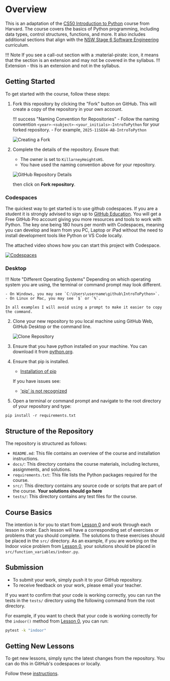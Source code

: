 # Overview

This is an adaptation of the [CS50 Introduction to Python](https://cs50.harvard.edu/python/2022/) course from Harvard. The course covers the basics of Python programming, including data types, control structures, functions, and more. It also includes additional sections that align with the [NSW Stage 6 Software Engineering](https://curriculum.nsw.edu.au/learning-areas/tas/software-engineering-11-12-2022/overview) curriculum.

!!! Note
    If you see a call-out section with a :material-pirate: icon, it means that the section is an extension and may not be covered in the syllabus.
    !!! Extension
        - this is an extension and not in the syllabus.

## Getting Started

To get started with the course, follow these steps:

1. Fork this repository by clicking the "Fork" button on GitHub. This will create a copy of the repository in your own account.


    !!! success "Naming Convention for Repositories"
        - Follow the naming convention `<year>-<subject>-<your_initials>-IntroToPython` for your forked repository.
        - For example, `2025-11SEO4-AB-IntroToPython`

    ![Creating a Fork](./images/creating_a_fork.png)

2. Complete the details of the repository. Ensure that:
    - The owner is set to `KillarneyHeightsHS`.
    - You have used the naming convention above for your repository.

    ![GitHub Repository Details](./images/fork_the_repo.png)

    then click on **Fork repository**.

### Codespaces
The quickest way to get started is to use github codespaces. If you are a student it is strongly advised to sign up to [GitHub Education](https://education.github.com/discount_requests/application?type=student). You will get a Free GitHub Pro account giving you more resources and tools to work with Python. The key one being 180 hours per month with Codespaces, meaning you can develop and learn from you PC, Laptop or iPad without the need to install development tools like Python or VS Code locally.

The attached video shows how you can start this project with Codespace.

[![Codespaces](./images/codespaces.png)](https://youtu.be/RFZ22h48v30)

### Desktop

!!! Note "Different Operating Systems"
    Depending on which operating system you are using, the terminal or command prompt may look different.

    - On Windows, you may see `C:\Users\username\github\IntroToPython>`.
    - On Linux or Mac, you may see `$` or `%`.

    In all examples I will avoid using a prompt to make it easier to copy the command.


2. Clone your new repository to you local machine using GitHub Web, GitHub Desktop or the command line.

    ![Clone Repository](./images/open_with_desktop.png)

3. Ensure that you have python installed on your machine. You can download it from [python.org](https://www.python.org/downloads/).

4. Ensure that pip is installed.
    - [Installation of pip](https://pip.pypa.io/en/stable/installation/)
    
    If you have issues see: 
    
    - ['pip' is not recognized](https://builtin.com/software-engineering-perspectives/pip-command-not-found)

4. Open a terminal or command prompt and navigate to the root directory of your repository and type:

```
pip install -r requirements.txt
```

## Structure of the Repository

The repository is structured as follows:

- `README.md`: This file contains an overview of the course and installation instructions.
- `docs/`: This directory contains the course materials, including lectures, assignments, and solutions.
- `requirements.txt`: This file lists the Python packages required for the course.
- `src/`: This directory contains any source code or scripts that are part of the course. **Your solutions should go here**
- `tests/`: This directory contains any test files for the course.

## Course Basics

The intention is for you to start from [Lesson 0](./0.%20Functions_Variables/index.md) and work through each lesson in order. Each lesson will have a corresponding set of exercises or problems that you should complete. The solutions to these exercises should be placed in the `src/` directory. As an example, if you are working on the Indoor voice problem from [Lesson 0](./0.%20Functions_Variables/Exercises/problem1.md), your solutions should be placed in `src/function_variables/indoor.py`.

## Submission

- To submit your work, simply push it to your GitHub repository. 
- To receive feedback on your work, please email your teacher.

If you want to confirm that your code is working correctly, you can run the tests in the `tests/` directory using the following command from the root directory.

For example, if you want to check that your code is working correctly for the `indoor()` method from [Lesson 0](./0.%20Functions_Variables/Exercises/problem1.md), you can run:

```bash
pytest -k "indoor"
```

## Getting New Lessons

To get new lessons, simply sync the latest changes from the repository. You can do this in GitHub's codespaces or locally.

Follow these [instructions](https://docs.github.com/en/pull-requests/collaborating-with-pull-requests/working-with-forks/syncing-a-fork).
